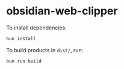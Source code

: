# obsidian-web-clipper

To install dependencies:

```bash
bun install
```

To build products in `dist/`, run:

```bash
bun run build
```
